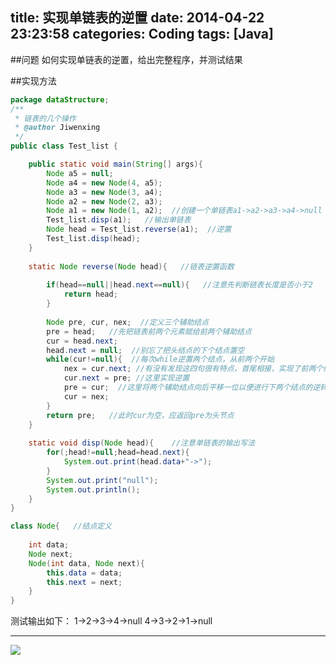title: 实现单链表的逆置
date: 2014-04-22 23:23:58
categories: Coding
tags: [Java]
---

##问题
如何实现单链表的逆置，给出完整程序，并测试结果
<!-- more -->
##实现方法
```java
package dataStructure;
/**
 * 链表的几个操作
 * @author Jiwenxing
 */
public class Test_list {

	public static void main(String[] args){
		Node a5 = null;
		Node a4 = new Node(4, a5);
		Node a3 = new Node(3, a4);
		Node a2 = new Node(2, a3);
		Node a1 = new Node(1, a2);  //创建一个单链表a1->a2->a3->a4->null
		Test_list.disp(a1);   //输出单链表
		Node head = Test_list.reverse(a1);  //逆置
		Test_list.disp(head);	
	}
	
	static Node reverse(Node head){   //链表逆置函数
		
		if(head==null||head.next==null){   //注意先判断链表长度是否小于2
			return head;
		}
		
		Node pre, cur, nex;  //定义三个辅助结点
		pre = head;   //先把链表前两个元素赋给前两个辅助结点
		cur = head.next;
		head.next = null;  //别忘了把头结点的下个结点置空
		while(cur!=null){  //每次while逆置两个结点，从前两个开始
			nex = cur.next; //有没有发现这四句很有特点，首尾相接，实现了前两个结点的逆置
			cur.next = pre; //这里实现逆置
			pre = cur;  //这里将两个辅助结点向后平移一位以便进行下两个结点的逆转
			cur = nex;
		}
		return pre;   //此时cur为空，应返回pre为头节点
	}
	
	static void disp(Node head){    //注意单链表的输出写法
		for(;head!=null;head=head.next){
			System.out.print(head.data+"->");
		}
		System.out.print("null");
		System.out.println();
	}		
}

class Node{   //结点定义
	
	int data;
	Node next;
	Node(int data, Node next){
		this.data = data;
		this.next = next;
	}	
}

```

测试输出如下：
1->2->3->4->null
4->3->2->1->null

----------
![](http://7u2eve.com1.z0.glb.clouddn.com/blogpic/E___0109GD00SIGT.gif)